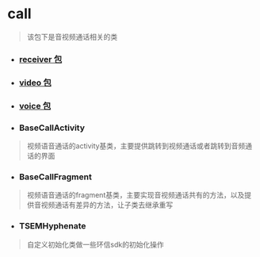 # call
> 该包下是音视频通话相关的类

- ### [receiver 包](./receiver)

- ### [video 包](./video)

- ### [voice 包](./voice)

- ### BaseCallActivity
> 视频语音通话的activity基类，主要提供跳转到视频通话或者跳转到音频通话的界面

- ### BaseCallFragment
> 视频语音通话的fragment基类，主要实现音视频通话共有的方法，以及提供音视频通话有差异的方法，让子类去继承重写

- ### TSEMHyphenate
> 自定义初始化类做一些环信sdk的初始化操作
